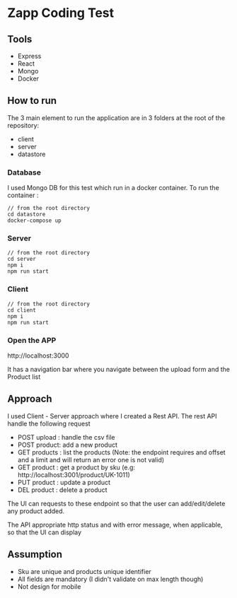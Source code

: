 # Zapp Coding Test

## Tools

 - Express
 - React
 - Mongo
 - Docker

## How to run

The 3 main element to run the application are in 3 folders at the root of the repository:
 - client
 - server
 - datastore

### Database
I used Mongo DB for this test which run in a docker container. To run the container :
 ```
 // from the root directory
 cd datastore
 docker-compose up
 ```

 ### Server
  ```
 // from the root directory
 cd server
 npm i
 npm run start
 ```

 ### Client
  ```
 // from the root directory
 cd client
 npm i
 npm run start
 ```

### Open the APP

http://localhost:3000

It has a navigation bar where you navigate between the upload form and the Product list

## Approach

I used Client - Server approach where I created a Rest API. The rest API handle the following request

 - POST upload : handle the csv file
 - POST product: add a new product
 - GET products : list the products (Note: the endpoint requires and offset and a limit and will return an error one is not valid)
 - GET product : get a product by sku (e.g: http://localhost:3001/product/UK-1011)
 - PUT product : update a product
 - DEL product : delete a product

 The UI can requests to these endpoint so that the user can add/edit/delete any product added.

 The API appropriate http status and with error message, when applicable, so that the UI can display

## Assumption

 - Sku are unique and products unique identifier
 - All fields are mandatory (I didn't validate on max length though)
 - Not design for mobile
